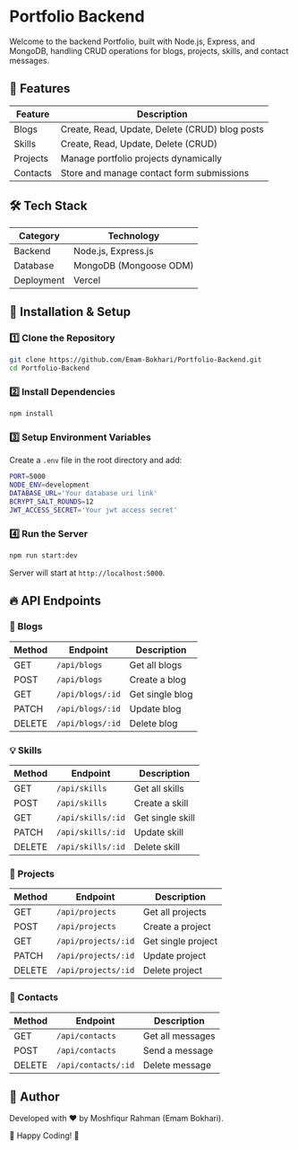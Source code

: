 # Portfolio Backend

Welcome to the backend Portfolio, built with Node.js, Express, and MongoDB, handling CRUD operations for blogs, projects, skills, and contact messages.

## 🚀 Features

| Feature  | Description                                    |
| -------- | ---------------------------------------------- |
| Blogs    | Create, Read, Update, Delete (CRUD) blog posts |
| Skills   | Create, Read, Update, Delete (CRUD)            |
| Projects | Manage portfolio projects dynamically          |
| Contacts | Store and manage contact form submissions      |

## 🛠️ Tech Stack

| Category   | Technology             |
| ---------- | ---------------------- |
| Backend    | Node.js, Express.js    |
| Database   | MongoDB (Mongoose ODM) |
| Deployment | Vercel                 |

## 📌 Installation & Setup

### 1️⃣ Clone the Repository

```bash
git clone https://github.com/Emam-Bokhari/Portfolio-Backend.git
cd Portfolio-Backend
```

### 2️⃣ Install Dependencies

```bash
npm install
```

### 3️⃣ Setup Environment Variables

Create a `.env` file in the root directory and add:

```bash
PORT=5000
NODE_ENV=development
DATABASE_URL='Your database uri link'
BCRYPT_SALT_ROUNDS=12
JWT_ACCESS_SECRET='Your jwt access secret'
```

### 4️⃣ Run the Server

```bash
npm run start:dev
```

Server will start at `http://localhost:5000`.

## 🔥 API Endpoints

### 📝 Blogs

| Method | Endpoint         | Description     |
| ------ | ---------------- | --------------- |
| GET    | `/api/blogs`     | Get all blogs   |
| POST   | `/api/blogs`     | Create a blog   |
| GET    | `/api/blogs/:id` | Get single blog |
| PATCH  | `/api/blogs/:id` | Update blog     |
| DELETE | `/api/blogs/:id` | Delete blog     |

### 💡 Skills

| Method | Endpoint          | Description      |
| ------ | ----------------- | ---------------- |
| GET    | `/api/skills`     | Get all skills   |
| POST   | `/api/skills`     | Create a skill   |
| GET    | `/api/skills/:id` | Get single skill |
| PATCH  | `/api/skills/:id` | Update skill     |
| DELETE | `/api/skills/:id` | Delete skill     |

### 📂 Projects

| Method | Endpoint            | Description        |
| ------ | ------------------- | ------------------ |
| GET    | `/api/projects`     | Get all projects   |
| POST   | `/api/projects`     | Create a project   |
| GET    | `/api/projects/:id` | Get single project |
| PATCH  | `/api/projects/:id` | Update project     |
| DELETE | `/api/projects/:id` | Delete project     |

### 📧 Contacts

| Method | Endpoint            | Description      |
| ------ | ------------------- | ---------------- |
| GET    | `/api/contacts`     | Get all messages |
| POST   | `/api/contacts`     | Send a message   |
| DELETE | `/api/contacts/:id` | Delete message   |

## 🎯 Author

Developed with ❤️ by Moshfiqur Rahman (Emam Bokhari).

🚀 Happy Coding! 🎯
